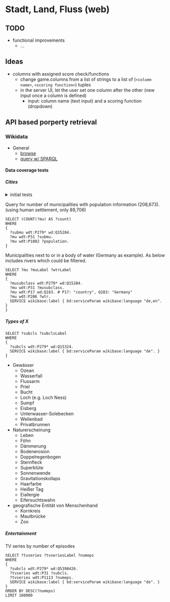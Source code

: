 # Stadt, Land, Fluss (web)

## TODO

* functional improvements
    * ...

## Ideas

* columns with assigned score check/functions
    * change game.columns from a list of strings to a list of (`<column name>`, `<scoring function>`) tuples
    * in the server UI, let the user set one column after the other (new input once a column is defined)
        * input: column name (text input) and a scoring function (dropdown)

## API based porperty retrieval

### Wikidata

* General
    * [browse](https://www.wikidata.org/)
    * [query w/ SPARQL](https://query.wikidata.org/)

#### Data coverage tests

##### Cities

<details><summary>initial tests</summary>

* [City](https://www.wikidata.org/wiki/Q515): 9,100
    * w/ population: 5,995
* [also City](https://www.wikidata.org/wiki/Q15253706)?
* [City or town](https://www.wikidata.org/wiki/Q7930989): 1,284
    * w/ population: 1,341 (?!)
* [Municipality](https://www.wikidata.org/wiki/Q15284): 561
    * seems to be the transitive parent class of at least Germany cities
* [Human settlement](https://www.wikidata.org/wiki/Q486972): 569,669
    * w/ population: 75,476
    * w/ coordinate location: 436,697
    * w/ inception: 4,045
    * w/ elevation above sea level: 146,370
    * w/ area: 17.093
    * ~~w/ attribute “located in or next to body of water”: 1.236~~ seems very unreliable
    * 

**Query**

```
SELECT (COUNT(?city) AS ?count)
WHERE
{
  ?city wdt:P31 wd:Q486972.
  ?city wdt:P1082 ?population.
}
```

</details>

Query for number of municipalities with population information (208,673).  
(using human settlement, only 89,706)

```
SELECT (COUNT(?mu) AS ?count)
WHERE
{
  ?submu wdt:P279* wd:Q15284.
  ?mu wdt:P31 ?submu.
  ?mu wdt:P1082 ?population.
}
```

Municipalities next to or in a body of water (Germany as example). As below includes rivers which could be filtered.

```
SELECT ?mu ?muLabel ?wtrLabel
WHERE
{
  ?musubclass wdt:P279* wd:Q15284.
  ?mu wdt:P31 ?musubclass.
  ?mu wdt:P17 wd:Q183. # P17: "country", Q183: "Germany"
  ?mu wdt:P206 ?wtr.
  SERVICE wikibase:label { bd:serviceParam wikibase:language "de,en". }
}
```


##### Types of X

```
SELECT ?subcls ?subclsLabel
WHERE
{
  ?subcls wdt:P279* wd:Q15324.
  SERVICE wikibase:label { bd:serviceParam wikibase:language "de". }
}
```

* Gewässer
    * Ozean
    * Wasserfall
    * Flussarm
    * Priel
    * Bucht
    * Loch (e.g. Loch Ness)
    * Sumpf
    * Eisberg
    * Unterwasser-Solebecken
    * Wellenbad
    * Privatbrunnen
* Naturerscheinung
    * Leben
    * Föhn
    * Dämmerung
    * Bodenerosion
    * Doppelregenbogen
    * Sternfleck
    * Superblüte
    * Sonnenwende
    * Gravitationskollaps
    * Haarfarbe
    * Heißer Tag
    * Eiallergie
    * Eifersuchtswahn
* geografische Entität von Menschenhand
    * Kornkreis
    * Mautbrücke
    * Zoo

##### Entertainment

TV series by number of episodes

```
SELECT ?tvseries ?tvseriesLabel ?numeps
WHERE
{
  ?subcls wdt:P279* wd:Q5398426.
  ?tvseries wdt:P31 ?subcls.
  ?tvseries wdt:P1113 ?numeps.
  SERVICE wikibase:label { bd:serviceParam wikibase:language "de". }
}
ORDER BY DESC(?numeps)
LIMIT 100000
```
